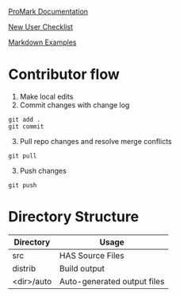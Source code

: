 [ProMark Documentation](https://goto/promark)

[New User Checklist](https://docs.intel.com/documents/ProMark/Introduction/checklist.html)

[Markdown Examples](https://docs.intel.com/documents/ProMark/Documentation/Example.html)

# Contributor flow

1. Make local edits
2. Commit changes with change log

```
git add .
git commit
```

3. Pull repo changes and resolve merge conflicts

```
git pull
```

3. Push changes

```
git push
```

# Directory Structure

| Directory   | Usage                       |
| ----------- | --------------------------- |
| src         | HAS Source Files            |
| distrib     | Build output                |
| \<dir>/auto | Auto-generated output files |
